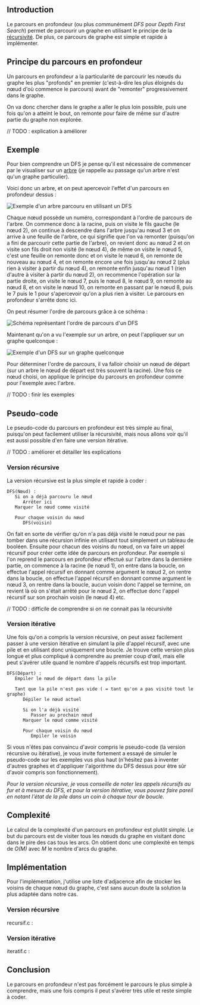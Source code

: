 ## Introduction

Le parcours en profondeur (ou  plus communément *DFS* pour *Depth First Search*) permet de parcourir un graphe en utilisant le principe de la [récursivité](https://fr.wikipedia.org/wiki/Algorithme_r%C3%A9cursif). De plus, ce parcours de graphe est simple et rapide à implémenter.

## Principe du parcours en profondeur

Un parcours en profondeur a la particularité de parcourir les nœuds du graphe les plus "profonds" en premier (c'est-à-dire les plus éloignés du nœud d'où commence le parcours) avant de "remonter" progressivement dans le graphe.

On va donc chercher dans le graphe a aller le plus loin possible, puis une fois qu'on a atteint le bout, on remonte pour faire de même sur d'autre partie du graphe non explorée.

// TODO : explication à améliorer

## Exemple

Pour bien comprendre un DFS je pense qu'il est nécessaire de commencer par le visualiser sur un [arbre](https://itechome.wordpress.com/algorithme/structure-de-donnees/arbre/) (je rappelle au passage qu'un arbre n'est qu'un graphe particulier).

Voici donc un arbre, et on peut apercevoir l'effet d'un parcours en profondeur dessus :

![Exemple d'un arbre parcouru en utilisant un DFS]()

Chaque nœud possède un numéro, correspondant à l'ordre de parcours de l'arbre. On commence donc à la racine, puis on visite le fils gauche (le nœud 2), on continue à descendre dans l'arbre jusqu'au nœud 3 et on arrive à une feuille de l'arbre, ce qui signifie que l'on va remonter (puisqu'on a fini de parcourir cette partie de l'arbre), on revient donc au nœud 2 et on visite son fils droit non visité (le nœud 4), de même on visite le nœud 5, c'est une feuille on remonte donc et on visite le nœud 6, on remonte de nouveau au nœud 4, et on remonte encore une fois jusqu'au nœud 2 (plus rien à visiter à partir du nœud 4), on remonte enfin jusqu'au nœud 1 (rien d'autre à visiter à partir du nœud 2), on recommence l'opération sur la partie droite, on visite le nœud 7, puis le nœud 8, le nœud 9, on remonte au nœud 8, et on visite le nœud 10, on remonte en passant par le nœud 8, puis le 7 puis le 1 pour s'apercevoir qu'on a plus rien à visiter. Le parcours en profondeur s'arrête donc ici.

On peut résumer l'ordre de parcours grâce à ce schéma :

![Schéma représentant l'ordre de parcours d'un DFS]()

Maintenant qu'on a vu l'exemple sur un arbre, on peut l'appliquer sur un graphe quelconque :

![Exemple d'un DFS sur un graphe quelconque]()

Pour déterminer l'ordre de parcours, il va falloir choisir un nœud de départ (sur un arbre le nœud de départ est très souvent la racine). Une fois ce nœud choisi, on applique le principe du parcours en profondeur comme pour l'exemple avec l'arbre.

// TODO : finir les exemples

## Pseudo-code

Le pseudo-code du parcours en profondeur est très simple au final, puisqu'on peut facilement utiliser la récursivité, mais nous allons voir qu'il est aussi possible d'en faire une version itérative.

// TODO : améliorer et détailler les explications

### Version récursive

La version récursive est la plus simple et rapide à coder :

```
DFS(Nœud) :
   Si on a déjà parcouru le nœud
      Arrêter ici
   Marquer le nœud comme visité

   Pour chaque voisin du nœud
      DFS(voisin)
```

On fait en sorte de vérifier qu'on n'a pas déjà visité le nœud pour ne pas tomber dans une récursion infinie en utilisant tout simplement un tableau de booléen. Ensuite pour chacun des voisins du nœud, on va faire un appel récursif pour créer cette idée de parcours en profondeur. Par exemple si l'on reprend le parcours en profondeur effectué sur l'arbre dans la dernière partie, on commence à la racine (le nœud 1), on entre dans la boucle, on effectue l'appel récursif en donnant comme argument le nœud 2, on rentre dans la boucle, on effectue l'appel récursif en donnant comme argument le nœud 3, on rentre dans la boucle, aucun voisin donc l'appel se termine, on revient là où on s'était arrêté pour le nœud 2, on effectue donc l'appel récursif sur son prochain voisin (le nœud 4) etc.

// TODO : difficile de comprendre si on ne connait pas la récursivité

### Version itérative

Une fois qu'on a compris la version récursive, on peut assez facilement passer à une version itérative en simulant la pile d'appel récursif, avec une pile et en utilisant donc uniquement une boucle. Je trouve cette version plus longue et plus compliqué à comprendre au premier coup d'œil, mais elle peut s'avérer utile quand le nombre d'appels récursifs est trop important.

```
DFS(Départ) :
   Empiler le nœud de départ dans la pile

   Tant que la pile n'est pas vide ( = tant qu'on a pas visité tout le graphe)
      Dépiler le nœud actuel

      Si on l'a déjà visité
         Passer au prochain nœud
      Marquer le nœud comme visité

      Pour chaque voisin du nœud
         Empiler le voisin
```

Si vous n'êtes pas convaincu d'avoir compris le pseudo-code (la version récursive ou itérative), je vous invite fortement a essayé de simuler le pseudo-code sur les exemples vus plus haut (n'hésitez pas à inventer d'autres graphes et d'appliquer l'algorithme du DFS dessus pour être sûr d'avoir compris son fonctionnement).

*Pour la version récursive, je vous conseille de noter les appels récursifs au fur et à mesure du DFS, et pour la version itérative, vous pouvez faire pareil en notant l'état de la pile dans un coin à chaque tour de boucle.*

## Complexité

Le calcul de la complexité d'un parcours en profondeur est plutôt simple. Le but du parcours est de visiter tous les nœuds du graphe en visitant donc dans le pire des cas tous les arcs. On obtient donc une complexité en temps de *O(M)* avec *M* le nombre d'arcs du graphe.

## Implémentation

Pour l'implémentation, j'utilise une liste d'adjacence afin de stocker les voisins de chaque nœud du graphe, c'est sans aucun doute la solution la plus adaptée dans notre cas.

### Version récursive 

recursif.c : 

### Version itérative

iteratif.c :

## Conclusion

Le parcours en profondeur n'est pas forcément le parcours le plus simple à comprendre, mais une fois compris il peut s'avérer très utile et reste simple à coder.
